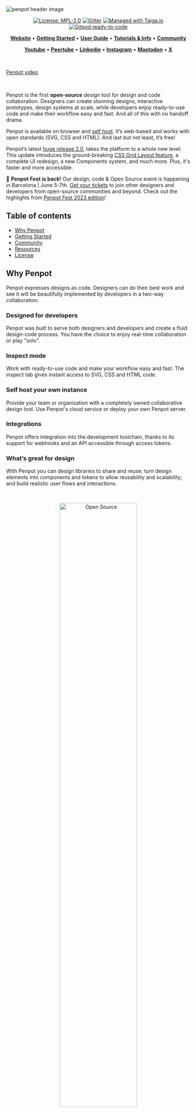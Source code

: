 
[uri_license]: https://www.mozilla.org/en-US/MPL/2.0
[uri_license_image]: https://img.shields.io/badge/MPL-2.0-blue.svg

<picture>
  <source media="(prefers-color-scheme: dark)" srcset="https://penpot.app/images/readme/github-dark-mode.png">
  <source media="(prefers-color-scheme: light)" srcset="https://penpot.app/images/readme/github-light-mode.png">
  <img alt="penpot header image" src="https://penpot.app/images/readme/github-light-mode.png">
</picture>

<p align="center"><a href="https://www.mozilla.org/en-US/MPL/2.0" rel="nofollow"><img src="https://camo.githubusercontent.com/3fcf3d6b678ea15fde3cf7d6af0e242160366282d62a7c182d83a50bfee3f45e/68747470733a2f2f696d672e736869656c64732e696f2f62616467652f4d504c2d322e302d626c75652e737667" alt="License: MPL-2.0" data-canonical-src="https://img.shields.io/badge/MPL-2.0-blue.svg" style="max-width:100%;"></a>
<a href="https://gitter.im/penpot/community" rel="nofollow"><img src="https://camo.githubusercontent.com/5b0aecb33434f82a7b158eab7247544235ada0cf7eeb9ce8e52562dd67f614b7/68747470733a2f2f6261646765732e6769747465722e696d2f736572656e6f2d78797a2f636f6d6d756e6974792e737667" alt="Gitter" data-canonical-src="https://badges.gitter.im/sereno-xyz/community.svg" style="max-width:100%;"></a>
<a href="https://tree.taiga.io/project/penpot/" title="Managed with Taiga.io" rel="nofollow"><img src="https://camo.githubusercontent.com/4a1d1112f0272e3393b1e8da312ff4435418e9e2eb4c0964881e3680f90a653c/68747470733a2f2f696d672e736869656c64732e696f2f62616467652f6d616e61676564253230776974682d54414947412e696f2d3730396631342e737667" alt="Managed with Taiga.io" data-canonical-src="https://img.shields.io/badge/managed%20with-TAIGA.io-709f14.svg" style="max-width:100%;"></a>
<a href="https://gitpod.io/#https://github.com/penpot/penpot" rel="nofollow"><img src="https://camo.githubusercontent.com/daadb4894128d1e19b72d80236f5959f1f2b47f9fe081373f3246131f0189f6c/68747470733a2f2f696d672e736869656c64732e696f2f62616467652f476974706f642d72656164792d2d746f2d2d636f64652d626c75653f6c6f676f3d676974706f64" alt="Gitpod ready-to-code" data-canonical-src="https://img.shields.io/badge/Gitpod-ready--to--code-blue?logo=gitpod" style="max-width:100%;"></a></p>

<p align="center">
    <a href="https://penpot.app/"><b>Website</b></a>  •  
    <a href="https://help.penpot.app/technical-guide/getting-started/"><b>Getting Started</b></a>  •  
    <a href="https://help.penpot.app/user-guide/"><b>User Guide</b></a>  •  
    <a href="https://help.penpot.app/user-guide/introduction/info/"><b>Tutorials & Info</b></a>  •  
    <a href="https://community.penpot.app/"><b>Community</b></a>
</p>
<p align="center">
    <a href="https://www.youtube.com/@Penpot"><b>Youtube</b></a>  •  
    <a href="https://peertube.kaleidos.net/a/penpot_app/video-channels"><b>Peertube</b></a>  •  
    <a href="https://www.linkedin.com/company/penpot/"><b>Linkedin</b></a>  •  
    <a href="https://instagram.com/penpot.app"><b>Instagram</b></a>  •  
    <a href="https://fosstodon.org/@penpot/"><b>Mastodon</b></a>  •  
    <a href="https://twitter.com/penpotapp"><b>X</b></a>

</p>

<br />

[Penpot video](https://github.com/penpot/penpot/assets/5446186/b8ad0764-585e-4ddc-b098-9b4090d337cc)

<br />

Penpot is the first **open-source** design tool for design and code collaboration. Designers can create stunning designs, interactive prototypes, design systems at scale, while developers enjoy ready-to-use code and make their workflow easy and fast. And all of this with no handoff drama.

Penpot is available on browser and [self host](https://penpot.app/self-host). It’s web-based and works with open standards (SVG, CSS and HTML). And last but not least, it’s free! 

Penpot’s latest [huge release 2.0](https://penpot.app/dev-diaries), takes the platform to a whole new level. This update introduces the ground-breaking [CSS Grid Layout feature](https://penpot.app/penpot-2.0), a complete UI redesign, a new Components system, and much more. Plus, it's faster and more accessible. 


🎇 **Penpot Fest is back!** Our design, code & Open Source event is happening in Barcelona | June 5-7th. [Get your tickets](https://www.eventbrite.es/e/penpot-fest-2024-tickets-859331883797) to join other designers and developers from open-source communities and beyond. 
Check out the highlights from [Penpot Fest 2023 edition](https://www.youtube.com/watch?v=sOpLZaK5mDc)!

## Table of contents ##

- [Why Penpot](#why-penpot)
- [Getting Started](#getting-started)
- [Community](#community)
- [Resources](#resources)
- [License](#license)

## Why Penpot ##

Penpot expresses designs as code. Designers can do their best work and see it will be beautifully implemented by developers in a two-way collaboration.

### Designed for developers ###
Penpot was built to serve both designers and developers and create a fluid design-code process. You have the choice to enjoy real-time collaboration or play "solo".

### Inspect mode ###
Work with ready-to-use code and make your workflow easy and fast. The inspect tab gives instant access to SVG, CSS and HTML code.

### Self host your own instance ###
Provide your team or organization with a completely owned collaborative design tool. Use Penpot's cloud service or deploy your own Penpot server.

### Integrations ###
Penpot offers integration into the development toolchain, thanks to its support for webhooks and an API accessible through access tokens.

### What’s great for design ###
With Penpot you can design libraries to share and reuse; turn design elements into components and tokens to allow reusability and scalability; and build realistic user flows and interactions.

<br />

<p align="center">
  <img src="https://img.plasmic.app/img-optimizer/v1/img?src=https%3A%2F%2Fimg.plasmic.app%2Fimg-optimizer%2Fv1%2Fimg%2F9dd677c36afb477e9666ccd1d3f009ad.png" alt="Open Source" style="width: 65%;">
</p>

<br />

## Getting started ##

### Install with Elestio ###
Penpot is the only design & prototype platform that is deployment agnostic. You can use it or deploy it anywhere.

Learn how to install it with Elestio and Docker, or other options on [our website](https://penpot.app/self-host).
<br />

<p align="center">
  <img src="https://site-assets.plasmic.app/2168cf524dd543caeff32384eb9ea0a1.svg" alt="Open Source" style="width: 65%;">
</p>
<br />

## Community ##

We love the Open Source software community. Contributing is our passion and if it’s yours too, participate and [improve](https://community.penpot.app/c/help-us-improve-penpot/7) Penpot. All your designs, code and ideas are welcome!

If you need help or have any questions; if you’d like to share your experience using Penpot or get inspired; if you’d rather meet our community of developers and designers, [join our Community](https://community.penpot.app/)!

You will find the following categories:
- [Ask the Community](https://community.penpot.app/c/ask-for-help-using-penpot/6)
- [Troubleshooting](https://community.penpot.app/c/technical/8)
- [Help us Improve Penpot](https://community.penpot.app/c/help-us-improve-penpot/7)
- [#MadeWithPenpot](https://community.penpot.app/c/madewithpenpot/9)
- [Events and Announcements](https://community.penpot.app/c/announcements/5)
- [Inside Penpot](https://community.penpot.app/c/inside-penpot/21)
- [Penpot in your language](https://community.penpot.app/c/penpot-in-your-language/12)
- [Design and Code Essentials](https://community.penpot.app/c/design-and-code-essentials/22)


<br />

<p align="center">
  <img src="https://github.com/penpot/penpot/assets/5446186/6ac62220-a16c-46c9-ab21-d24ae357ed03" alt="Communnity" style="width: 65%;">
</p>
<br />

## Contributing ##

Any contribution will make a difference to improve Penpot. How can you get involved? 

Choose your way: 

- Create and [share Libraries & Templates](https://penpot.app/libraries-templates.html) that will be helpful for the community
- Invite your [team to join](https://design.penpot.app/#/auth/register)
- Star this repo and follow us on Social Media: [Mastodon](https://fosstodon.org/@penpot/), [Youtube](https://www.youtube.com/c/Penpot), [Instagram](https://instagram.com/penpot.app), [Linkedin](https://www.linkedin.com/company/penpotdesign),  [Peertube](https://peertube.kaleidos.net/a/penpot_app) and [X](https://twitter.com/penpotapp).
- Participate in the [Community](https://community.penpot.app/) space by asking and answering questions; reacting to others’ articles;  opening your own conversations and following along on decisions affecting the project.
- Report bugs with our easy [guide for bugs hunting](https://help.penpot.app/contributing-guide/reporting-bugs/) or [GitHub issues](https://github.com/penpot/penpot/issues)
- Become a [translator](https://help.penpot.app/contributing-guide/translations)
- Give feedback: [Email us](mailto:support@penpot.app)
- **Contribute to Penpot's code:** [Watch this video](https://www.youtube.com/watch?v=TpN0osiY-8k) by Alejandro Alonso, CIO and developer at Penpot, where he gives us a hands-on demo of how to use Penpot’s repository and make changes in both front and back end

To find (almost) everything you need to know on how to contribute to Penpot, refer to the [contributing guide](https://help.penpot.app/contributing-guide/).

<br />

<p align="center">
  <img src="https://github.com/penpot/penpot/assets/5446186/fea18923-dc06-49be-86ad-c3496a7956e6" alt="Libraries and templates" style="width: 65%;">
</p>

<br />

## Resources ##

You can ask and answer questions, have open-ended conversations, and follow along on decisions affecting the project.

💾 [Documentation](https://help.penpot.app/technical-guide/)

🚀 [Getting Started](https://help.penpot.app/technical-guide/getting-started/)

✏️ [Tutorials](https://www.youtube.com/playlist?list=PLgcCPfOv5v54WpXhHmNO7T-YC7AE-SRsr)

🏘️ [Architecture](https://help.penpot.app/technical-guide/developer/architecture/)

📚 [Dev Diaries](https://penpot.app/dev-diaries.html)


## License ##

```
This Source Code Form is subject to the terms of the Mozilla Public
License, v. 2.0. If a copy of the MPL was not distributed with this
file, You can obtain one at http://mozilla.org/MPL/2.0/.

Copyright (c) KALEIDOS INC
```
Penpot is a Kaleidos’ [open source project](https://kaleidos.net/)
